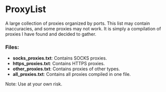 # ProxyList

A large collection of proxies organized by ports. This list may contain inaccuracies, and some proxies may not work. It is simply a compilation of proxies I have found and decided to gather.

### Files:

- **socks_proxies.txt**: Contains SOCKS proxies.
- **https_proxies.txt**: Contains HTTPS proxies.
- **other_proxies.txt**: Contains proxies of other types.
- **all_proxies.txt**: Contains all proxies compiled in one file.

Note: Use at your own risk.

